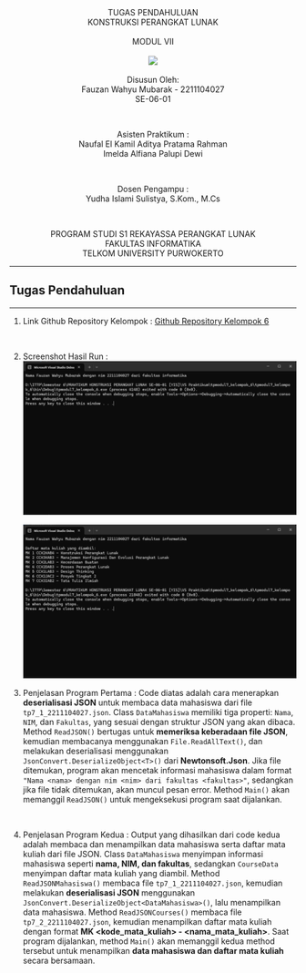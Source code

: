 <div align="center">
TUGAS PENDAHULUAN <br>
KONSTRUKSI PERANGKAT LUNAK <br>
<br>
MODUL VII <br>
<!-- JUDUL -->
 <br>

<img src="https://lac.telkomuniversity.ac.id/wp-content/uploads/2021/01/cropped-1200px-Telkom_University_Logo.svg-270x270.png" width="250px">

<br>

Disusun Oleh: <br>
Fauzan Wahyu Mubarak - 2211104027 <br>
SE-06-01 <br>

<br>

Asisten Praktikum : <br>
Naufal El Kamil Aditya Pratama Rahman <br>
Imelda Alfiana Palupi Dewi <br>

<br>

Dosen Pengampu : <br>
Yudha Islami Sulistya, S.Kom., M.Cs <br>

<br>

PROGRAM STUDI S1 REKAYASSA PERANGKAT LUNAK <br>
FAKULTAS INFORMATIKA <br> 
TELKOM UNIVERSITY PURWOKERTO <br>

</div>

---
## Tugas Pendahuluan
---

1. Link Github Repository Kelompok : [Github Repository Kelompok 6](https://github.com/FauzanWahyuM/tpmodul7_kelompok_6.git)

<br>

2. Screenshot Hasil Run :
    ![TP_SC_SS](/06_Design_by_Contract_dan_Defensive_Programming/img/TP1.png)
    <br>

    ![TP_SC_SS](/06_Design_by_Contract_dan_Defensive_Programming/img/TP2.png)
    <br>

3. Penjelasan Program Pertama :
Code diatas adalah cara menerapkan **deserialisasi JSON** untuk membaca data mahasiswa dari file `tp7_1_2211104027.json`. Class `DataMahasiswa` memiliki tiga properti: `Nama`, `NIM`, dan `Fakultas`, yang sesuai dengan struktur JSON yang akan dibaca. Method `ReadJSON()` bertugas untuk **memeriksa keberadaan file JSON**, kemudian membacanya menggunakan `File.ReadAllText()`, dan melakukan deserialisasi menggunakan `JsonConvert.DeserializeObject<T>()` dari **Newtonsoft.Json**. Jika file ditemukan, program akan mencetak informasi mahasiswa dalam format `"Nama <nama> dengan nim <nim> dari fakultas <fakultas>"`, sedangkan jika file tidak ditemukan, akan muncul pesan error. Method `Main()` akan memanggil `ReadJSON()` untuk mengeksekusi program saat dijalankan.
<br>

4. Penjelasan Program Kedua :
Output yang dihasilkan dari code kedua adalah membaca dan menampilkan data mahasiswa serta daftar mata kuliah dari file JSON. Class `DataMahasiswa` menyimpan informasi mahasiswa seperti **nama, NIM, dan fakultas**, sedangkan `CourseData` menyimpan daftar mata kuliah yang diambil. Method `ReadJSONMahasiswa()` membaca file `tp7_1_2211104027.json`, kemudian melakukan **deserialisasi JSON** menggunakan `JsonConvert.DeserializeObject<DataMahasiswa>()`, lalu menampilkan data mahasiswa. Method `ReadJSONCourses()` membaca file `tp7_2_2211104027.json`, kemudian menampilkan daftar mata kuliah dengan format **MK <nomor> <kode_mata_kuliah> - <nama_mata_kuliah>**. Saat program dijalankan, method `Main()` akan memanggil kedua method tersebut untuk menampilkan **data mahasiswa dan daftar mata kuliah** secara bersamaan.
